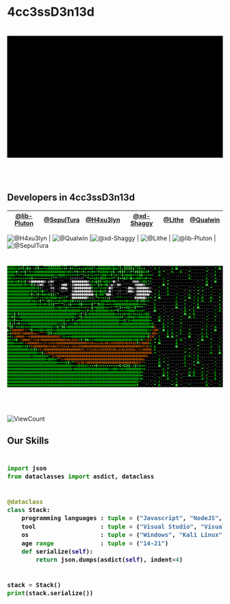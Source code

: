 # 4cc3ssD3n13d


#
<p align="center">
<img src="https://github.com/4cc3ssD3n13d/4cc3ssD3n13d/blob/main/images/hello.gif?raw=true" width=600 /></p>
<br/><br/>

## Developers in 4cc3ssD3n13d

[@lib-Pluton](https://github.com/lib-Pluton) | [@SepulTura](https://github.com/SepulTura35) | [@H4xu3lyn](https://github.com/inc-Majdev) | [@xd-Shaggy](https://github.com/xd-Shaggy) | [@Lithe](https://github.com/lithellx) | [@Qualwin](https://github.com/Qualwin) 
--- | --- | --- | --- | --- | --- 

![@H4xu3lyn](https://avatars.githubusercontent.com/inc-Majdev?s=150&v=1) | ![@Qualwin](https://avatars.githubusercontent.com/Qualwin?s=150&v=1) |![@xd-Shaggy](https://avatars.githubusercontent.com/xd-Shaggy?s=150&v=1) | ![@Lithe](https://avatars.githubusercontent.com/lithellx?s=150&v=1) | ![@lib-Pluton](https://avatars.githubusercontent.com/lib-Pluton?s=150&v=1) | ![@SepulTura](https://avatars.githubusercontent.com/SepulTura35?s=150&v=1) 



#
<p align="center">
<img src="https://github.com/4cc3ssD3n13d/4cc3ssD3n13d/blob/main/images/pepe.gif?raw=true" width=600 /></p>
<br/><br/>


 <!--  ![visitors](https://visitor-badge.glitch.me/badge?page_id=CodingForOurFuture/CodingForOurFuture) -->
![ViewCount](https://views.whatilearened.today/views/github/4cc3ssD3n13d/views.svg)

## Our Skills
<h3>
    
```python
​
import json
from dataclasses import asdict, dataclass


@dataclass
class Stack:
    programming languages : tuple = ("Javascript", "NodeJS", "Qt", "Qmake", "C", "C++", "C#", "PHP", "HTML", "CSS")
    tool                  : tuple = ("Visual Studio", "Visual Studio Code", "XenForo", "Qt")
    os                    : tuple = ("Windows", "Kali Linux")
    age range             : tuple = ("14-21")
    def serialize(self):
        return json.dumps(asdict(self), indent=4)


stack = Stack()
print(stack.serialize())
​
```
</h3>
